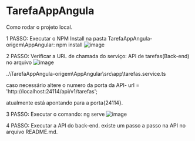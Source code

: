 # TarefaAppAngula
Como rodar o projeto local.

1 PASSO: 
Executar o NPM Install na pasta TarefaAppAngula-origem\AppAngular:  npm install
![image](https://user-images.githubusercontent.com/9157652/227239092-dc56e1f5-29ea-4b2a-a1c1-4dedac357b4a.png)


2 PASSO: 
Verificar a URL de chamada do serviço: API de tarefas(Back-end) no arquivo
![image](https://user-images.githubusercontent.com/9157652/227239538-ac457789-9615-4817-bf68-8972ac080c3e.png)

..\TarefaAppAngula-origem\AppAngular\src\app\tarefas.service.ts

caso necessário altere o numero da porta da API- url = 'http://localhost:24114/api/v1/tarefas';

atualmente está apontando para a porta{24114}.

3 PASSO: 
Executar o comando: ng serve
![image](https://user-images.githubusercontent.com/9157652/227239848-9bcab4ff-8acc-4a7d-bc25-9e4c40f09bd2.png)


4 PASSO: 
Executar a API do back-end. existe um passo a passo na API no arquivo README.md.
 
